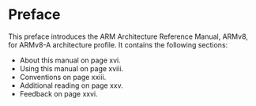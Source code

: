 # Preface

This preface introduces the ARM Architecture Reference Manual, ARMv8, for ARMv8-A architecture profile. It
contains the following sections:
 * About this manual on page xvi.
 * Using this manual on page xviii.
 * Conventions on page xxiii.
 * Additional reading on page xxv.
 * Feedback on page xxvi.
